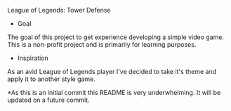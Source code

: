 League of Legends: Tower Defense


- Goal

The goal of this project to get experience developing a simple video game.  This is a non-profit project and is primarily for learning purposes.

- Inspiration

As an avid League of Legends player I've decided to take it's theme and apply it to another style game.

*As this is an initial commit this README is very underwhelming.  It will be updated on a future commit.